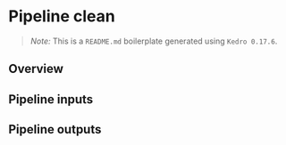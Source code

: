 # Pipeline clean

> *Note:* This is a `README.md` boilerplate generated using `Kedro 0.17.6`.

## Overview

<!---
Please describe your modular pipeline here.
-->

## Pipeline inputs

<!---
The list of pipeline inputs.
-->

## Pipeline outputs

<!---
The list of pipeline outputs.
-->
